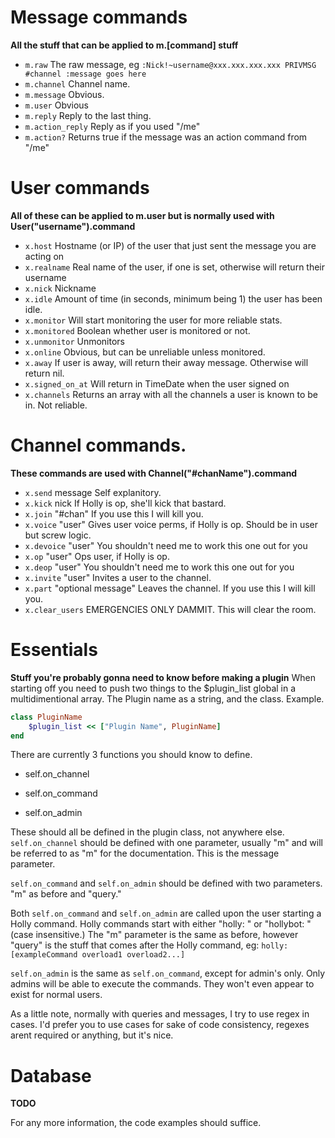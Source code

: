 # Message commands
**All the stuff that can be applied to m.[command] stuff**
- ```m.raw``` The raw message, eg  ```:Nick!~username@xxx.xxx.xxx.xxx PRIVMSG #channel :message goes here```
- ```m.channel``` Channel name.
- ```m.message``` Obvious.
- ```m.user``` Obvious
- ```m.reply``` Reply to the last thing.
- ```m.action_reply``` Reply as if you used "/me"
- ```m.action?``` Returns true if the message was an action command from "/me"

# User commands
**All of these can be applied to m.user but is normally used with User("username").command**

- ```x.host``` Hostname (or IP) of the user that just sent the message you are acting on
- ```x.realname``` Real name of the user, if one is set, otherwise will return their username
- ```x.nick``` Nickname
- ```x.idle``` Amount of time (in seconds, minimum being 1) the user has been idle.
- ```x.monitor``` Will start monitoring the user for more reliable stats.
- ```x.monitored``` Boolean whether user is monitored or not.
- ```x.unmonitor``` Unmonitors
- ```x.online``` Obvious, but can be unreliable unless monitored.
- ```x.away``` If user is away, will return their away message. Otherwise will return nil.
- ```x.signed_on_at``` Will return in TimeDate when the user signed on
- ```x.channels``` Returns an array with all the channels a user is known to be in. Not reliable.

# Channel commands.
**These commands are used with Channel("#chanName").command**
- ```x.send``` message Self explanitory.
- ```x.kick``` nick If Holly is op, she'll kick that bastard.
- ```x.join``` "#chan" If you use this I will kill you.
- ```x.voice``` "user" Gives user voice perms, if Holly is op. Should be in user but screw logic.
- ```x.devoice``` "user" You shouldn't need me to work this one out for you
- ```x.op``` "user" Ops user, if Holly is op.
- ```x.deop``` "user" You shouldn't need me to work this one out for you
- ```x.invite``` "user" Invites a user to the channel.
- ```x.part``` "optional message" Leaves the channel. If you use this I will kill you.
- ```x.clear_users``` EMERGENCIES ONLY DAMMIT. This will clear the room.

# Essentials
**Stuff you're probably gonna need to know before making a plugin**
When starting off you need to push two things to the $plugin_list global in a multidimentional array. The Plugin name as a string, and the class. Example.

```ruby
class PluginName
	$plugin_list << ["Plugin Name", PluginName]
end
```

There are currently 3 functions you should know to define.

- self.on_channel

- self.on_command

- self.on_admin

These should all be defined in the plugin class, not anywhere else. 
```self.on_channel``` should be defined with one parameter, usually "m" and will be referred to as "m" for the documentation. 
This is the message parameter.

```self.on_command``` and ```self.on_admin``` should be defined with two parameters. "m" as before and "query."

Both ```self.on_command``` and ```self.on_admin``` are called upon the user starting a Holly command. Holly commands start with either "holly: " or "hollybot: " (case insensitive.)
The "m" parameter is the same as before, however "query" is the stuff that comes after the Holly command, eg: ```holly: [exampleCommand overload1 overload2...]```

```self.on_admin``` is the same as ```self.on_command```, except for admin's only. Only admins will be able to execute the commands. They won't even appear to exist for normal users.

As a little note, normally with queries and messages, I try to use regex in cases. I'd prefer you to use cases for sake of code consistency, regexes arent required or anything, but it's nice.

# Database
**TODO**

For any more information, the code examples should suffice.
